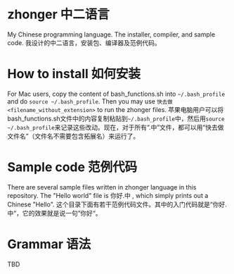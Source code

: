 # zhonger 中二语言
My Chinese programming language. The installer, compiler, and sample code. 我设计的中二语言，安装包、编译器及范例代码。

# How to install 如何安装
For Mac users, copy the content of bash\_functions.sh into `~/.bash_profile` and do `source ~/.bash_profile`. Then you may use `快去做 <filename_without_extension>` to run the zhonger files. 
苹果电脑用户可以将bash\_functions.sh文件中的内容复制粘贴到`~/.bash_profile`中，然后用`source ~/.bash_profile`来记录这些改动。现在，对于所有“.中”文件，都可以用“快去做 文件名”（文件名不需要包含拓展名）来运行了。

# Sample code 范例代码
There are several sample files written in zhonger language in this repository. The "Hello world" file is 你好.中 , which simply prints out a Chinese "Hello".
这个目录下面有若干范例代码文件。其中的入门代码就是“你好.中“，它的效果就是说一句”你好“。

# Grammar 语法
TBD
